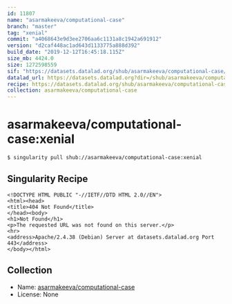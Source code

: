 ```yaml
---
id: 11807
name: "asarmakeeva/computational-case"
branch: "master"
tag: "xenial"
commit: "a4068643e9d3ee2706aa6c1131a8c1942a691912"
version: "d2caf448ac1ad643d1133775a888d392"
build_date: "2019-12-12T16:45:18.115Z"
size_mb: 4424.0
size: 1272598559
sif: "https://datasets.datalad.org/shub/asarmakeeva/computational-case/xenial/2019-12-12-a4068643-d2caf448/d2caf448ac1ad643d1133775a888d392.sif"
datalad_url: https://datasets.datalad.org?dir=/shub/asarmakeeva/computational-case/xenial/2019-12-12-a4068643-d2caf448/
recipe: https://datasets.datalad.org/shub/asarmakeeva/computational-case/xenial/2019-12-12-a4068643-d2caf448/Singularity
collection: asarmakeeva/computational-case
---
```


# asarmakeeva/computational-case:xenial

```bash
$ singularity pull shub://asarmakeeva/computational-case:xenial
```

## Singularity Recipe

```singularity
<!DOCTYPE HTML PUBLIC "-//IETF//DTD HTML 2.0//EN">
<html><head>
<title>404 Not Found</title>
</head><body>
<h1>Not Found</h1>
<p>The requested URL was not found on this server.</p>
<hr>
<address>Apache/2.4.38 (Debian) Server at datasets.datalad.org Port 443</address>
</body></html>
```

## Collection

 - Name: [asarmakeeva/computational-case](https://github.com/asarmakeeva/computational-case)
 - License: None

